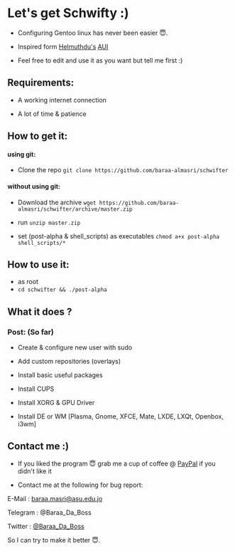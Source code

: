 # Let's get Schwifty :)
- Configuring Gentoo linux has never been easier 😇.

- Inspired form [Helmuthdu's](https://github.com/helmuthdu)   [AUI](https://github.com/helmuthdu/aui)

- Feel free to edit and use it as you want but tell me first :)

## Requirements:
- A working internet connection
  
- A lot of time & patience
  
## How to get it:
#### using git:
- Clone the repo `git clone https://github.com/baraa-almasri/schwifter`

#### without using git:
- Download the archive `wget https://github.com/baraa-almasri/schwifter/archive/master.zip`

- run `unzip master.zip`

- set (post-alpha & shell_scripts) as executables `chmod a+x post-alpha shell_scripts/*`

## How to use it:
- as root
- `cd schwifter && ./post-alpha`

## What it does ? 
### Post: (So far)
- Create & configure new user with sudo

- Add custom repositories (overlays)

- Install basic useful packages

- Install CUPS

- Install XORG & GPU Driver

- Install DE or WM [Plasma, Gnome, XFCE, Mate, LXDE, LXQt, Openbox, i3wm]

## Contact me :)
- If you liked the program 😇 grab me a cup of coffee @ [PayPal](https://www.paypal.me/baraamasri) if you didn't like it

- Contact me at the following for bug report: 

E-Mail : baraa.masri@asu.edu.jo 

Telegram : @Baraa_Da_Boss 

Twitter : [@Baraa_Da_Boss](https://twitter.com/Baraa_Da_Boss) 

So I can try to make it better 😇.
